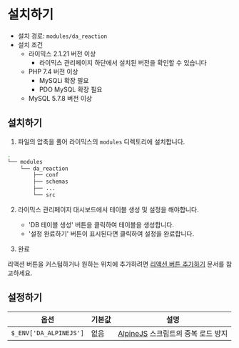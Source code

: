 # 설치하기

- 설치 경로: `modules/da_reaction`
- 설치 조건
  - 라이믹스 2.1.21 버전 이상
    - 라이믹스 관리페이지 하단에서 설치된 버전을 확인할 수 있습니다
  - PHP 7.4 버전 이상
    - MySQLi 확장 필요
    - PDO MySQL 확장 필요
  - MySQL 5.7.8 버전 이상

## 설치하기

1. 파일의 압축을 풀어 라이믹스의 `modules` 디렉토리에 설치합니다.

```sh {3-7}
.
└── modules
    └── da_reaction
        ├── conf
        ├── schemas
        ├── ...
        └── src
```

2. 라이믹스 관리페이지 대시보드에서 테이블 생성 및 설정을 해야합니다.
    - 'DB 테이블 생성' 버튼을 클릭하여 테이블을 생성합니다.
    - '설정 완료하기' 버튼이 표시된다면 클릭하여 설정을 완료합니다.

3. 완료

리액션 버튼을 커스텀하거나 원하는 위치에 추가하려면 [리액션 버튼 추가하기](./install-button.md) 문서를 참고하세요.


## 설정하기

<table>
  <thead>
    <tr>
      <th>옵션</th>
      <th>기본값</th>
      <th>설명</th>
    </tr>
  </thead>
  <tbody>
    <tr>
      <td><code>$_ENV['DA_ALPINEJS']</code></td>
      <td>없음</td>
      <td>
        <a href="https://alpinejs.dev">AlpineJS</a> 스크립트의 중복 로드 방지
      </td>
    </tr>
  </tbody>
</table>
